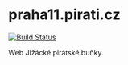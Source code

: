 # praha11.pirati.cz


[![Build Status](https://travis-ci.org/pirati-web/praha11.pirati.cz.svg?branch=master)](https://travis-ci.org/pirati-web/praha11.pirati.cz)

Web Jižácké pirátské buňky.
